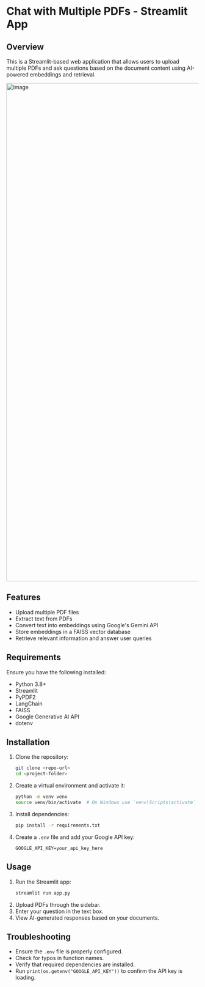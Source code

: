 # Chat with Multiple PDFs - Streamlit App

## Overview
This is a Streamlit-based web application that allows users to upload multiple PDFs and ask questions based on the document content using AI-powered embeddings and retrieval.

<img width="1303" alt="image" src="https://github.com/user-attachments/assets/8edc96b6-ac1b-4d48-89f5-8fddf83207d4" />

## Features
- Upload multiple PDF files
- Extract text from PDFs
- Convert text into embeddings using Google's Gemini API
- Store embeddings in a FAISS vector database
- Retrieve relevant information and answer user queries

## Requirements
Ensure you have the following installed:

- Python 3.8+
- Streamlit
- PyPDF2
- LangChain
- FAISS
- Google Generative AI API
- dotenv

## Installation
1. Clone the repository:
   ```bash
   git clone <repo-url>
   cd <project-folder>
   ```
2. Create a virtual environment and activate it:
   ```bash
   python -m venv venv
   source venv/bin/activate  # On Windows use `venv\Scripts\activate`
   ```
3. Install dependencies:
   ```bash
   pip install -r requirements.txt
   ```
4. Create a `.env` file and add your Google API key:
   ```
   GOOGLE_API_KEY=your_api_key_here
   ```

## Usage
1. Run the Streamlit app:
   ```bash
   streamlit run app.py
   ```
2. Upload PDFs through the sidebar.
3. Enter your question in the text box.
4. View AI-generated responses based on your documents.

## Troubleshooting
- Ensure the `.env` file is properly configured.
- Check for typos in function names.
- Verify that required dependencies are installed.
- Run `print(os.getenv("GOOGLE_API_KEY"))` to confirm the API key is loading.

